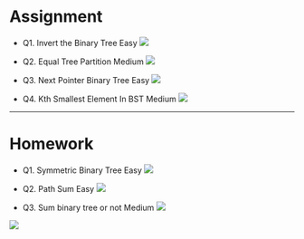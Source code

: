 # Assignment
 
- Q1. Invert the Binary Tree Easy [![](https://img.shields.io/badge/-EASY-green)]()

- Q2. Equal Tree Partition Medium [![](https://img.shields.io/badge/-MEDIUM-yellow)]()

- Q3. Next Pointer Binary Tree Easy [![](https://img.shields.io/badge/-EASY-green)]()

- Q4. Kth Smallest Element In BST Medium [![](https://img.shields.io/badge/-MEDIUM-yellow)]()

*** 

# Homework
 
- Q1. Symmetric Binary Tree Easy [![](https://img.shields.io/badge/-EASY-green)]()

- Q2. Path Sum Easy [![](https://img.shields.io/badge/-EASY-green)]()

- Q3. Sum binary tree or not Medium [![](https://img.shields.io/badge/-MEDIUM-yellow)]()

[![](https://img.shields.io/badge/github-blue?style=for-the-badge)](https://github.com/pashmash372)
